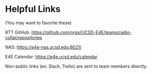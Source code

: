 # Helpful Links
(You may want to favorite these)

RTT GitHub: https://github.com/orgs/UCSD-E4E/teams/radio-collar/repositories

NAS: https://e4e-nas.ucsd.edu:6021/

E4E Calendar: https://e4e.ucsd.edu/calendar

Non-public links (ex: Slack, Trello) are sent to team members directly.

